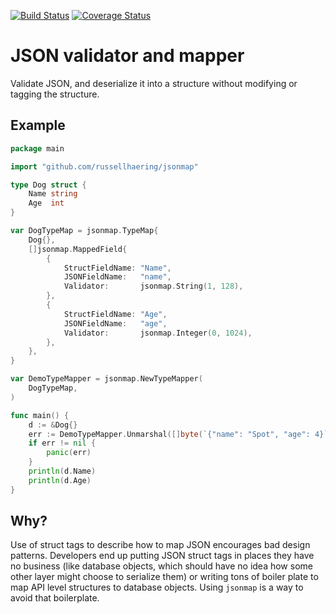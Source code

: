 [![Build Status](https://travis-ci.org/russellhaering/jsonmap.svg?branch=master)](https://travis-ci.org/russellhaering/jsonmap)
[![Coverage Status](https://coveralls.io/repos/russellhaering/jsonmap/badge.svg)](https://coveralls.io/r/russellhaering/jsonmap)

# JSON validator and mapper

Validate JSON, and deserialize it into a structure without modifying or tagging
the structure.

## Example

```go
package main

import "github.com/russellhaering/jsonmap"

type Dog struct {
	Name string
	Age  int
}

var DogTypeMap = jsonmap.TypeMap{
	Dog{},
	[]jsonmap.MappedField{
		{
			StructFieldName: "Name",
			JSONFieldName:   "name",
			Validator:       jsonmap.String(1, 128),
		},
		{
			StructFieldName: "Age",
			JSONFieldName:   "age",
			Validator:       jsonmap.Integer(0, 1024),
		},
	},
}

var DemoTypeMapper = jsonmap.NewTypeMapper(
	DogTypeMap,
)

func main() {
	d := &Dog{}
	err := DemoTypeMapper.Unmarshal([]byte(`{"name": "Spot", "age": 4}`), d)
	if err != nil {
		panic(err)
	}
	println(d.Name)
	println(d.Age)
}
```
## Why?

Use of struct tags to describe how to map JSON encourages bad design patterns.
Developers end up putting JSON struct tags in places they have no business
(like database objects, which should have no idea how some other layer might
choose to serialize them) or writing tons of boiler plate to map API level
structures to database objects. Using `jsonmap` is a way to avoid that
boilerplate.
